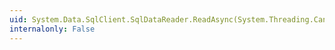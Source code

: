```yaml
---
uid: System.Data.SqlClient.SqlDataReader.ReadAsync(System.Threading.CancellationToken)
internalonly: False
---
```

